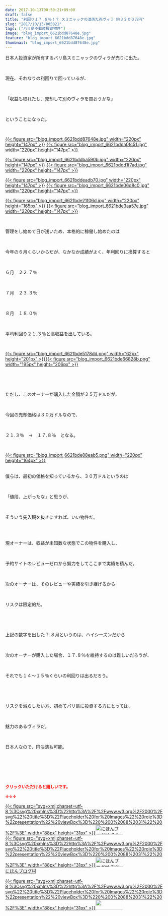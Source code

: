 ```yaml
---
date: 2017-10-13T00:50:21+09:00
draft: false
title: "利回り１７.８％！？ スミニャックの洒落た売ヴィラ 約３３００万円"
slug: "2017/10/13/005021"
tags: ["バリ島不動産投資物件"]
image: "blog_import_6621bdd87648e.jpg"
feature: "blog_import_6621bdd87648e.jpg"
thumbnail: "blog_import_6621bdd87648e.jpg"
---
```

<p>日本人投資家が所有するバリ島スミニャックのヴィラが売りに出た。</p><p> </p><p>現在、それなりの利回りで回っているが、</p><p> </p><p>「収益も取れたし、売却して別のヴィラを買おうかな」</p><p> </p><p>ということになった。</p><p> </p><p><a href="blog_import_6621bdd87648e.jpg">{{< figure src="blog_import_6621bdd87648e.jpg" width="220px" height="147px" >}}</a> <a href="blog_import_6621bdda0fc51.jpg">{{< figure src="blog_import_6621bdda0fc51.jpg" width="220px" height="147px" >}}</a></p><p><a href="blog_import_6621bddba590b.jpg">{{< figure src="blog_import_6621bddba590b.jpg" width="220px" height="147px" >}}</a> <a href="blog_import_6621bddd1f7ad.jpg">{{< figure src="blog_import_6621bddd1f7ad.jpg" width="220px" height="147px" >}}</a></p><p><a href="blog_import_6621bddeadb70.jpg">{{< figure src="blog_import_6621bddeadb70.jpg" width="220px" height="147px" >}}</a> <a href="blog_import_6621bde06d8c0.jpg">{{< figure src="blog_import_6621bde06d8c0.jpg" width="220px" height="147px" >}}</a></p><p><a href="blog_import_6621bde21f06d.jpg">{{< figure src="blog_import_6621bde21f06d.jpg" width="220px" height="165px" >}}</a> <a href="blog_import_6621bde3aa57e.jpg">{{< figure src="blog_import_6621bde3aa57e.jpg" width="220px" height="147px" >}}</a></p><p> </p><p>管理をし始めて日が浅いため、本格的に稼働し始めたのは</p><p> </p><p>今年の６月くらいからだが、なかなか成績がよく、年利回りに換算すると</p><p> </p><p>６月　２２.７％</p><p> </p><p>７月　２３.３％</p><p> </p><p>８月　１８.０％</p><p> </p><p>平均利回り２１.３％と高収益を出している。</p><p> </p><p><a href="blog_import_6621bde5178dd.png">{{< figure src="blog_import_6621bde5178dd.png" width="62px" height="201px" >}}</a><a href="blog_import_6621bde66828b.png">{{< figure src="blog_import_6621bde66828b.png" width="195px" height="206px" >}}</a></p><p> </p><p> </p><p>ただし、このオーナーが購入した金額が２５万ドルだが、</p><p> </p><p>今回の売却価格は３０万ドルなので、</p><p> </p><p>２１.３％　→　１７.８％　となる。</p><p> </p><p><a href="blog_import_6621bde88eab5.png">{{< figure src="blog_import_6621bde88eab5.png" width="220px" height="164px" >}}</a></p><p><br/>僕らは、最初の価格を知っているから、３０万ドルというのは</p><p> </p><p>「値段、上がったな」と思うが、</p><p> </p><p>そういう先入観を抜きにすれば、いい物件だ。</p><p> </p><p><br/>現オーナーは、収益が未知数な状態でこの物件を購入し、</p><p> </p><p>予約サイトのレビューゼロから努力をしてここまで実績を積んだ。</p><p> </p><p>次のオーナーは、そのレビューや実績を引き継げるから</p><p> </p><p>リスクは限定的だ。</p><p> </p><p> </p><p>上記の数字を出した７.８月というのは、ハイシーズンだから</p><p> </p><p>次のオーナーが購入した場合、１７.８％を維持するのは難しいだろうが、</p><p> </p><p>それでも１４～１５％くらいの利回りは出るだろう。</p><p> </p><p> </p><p>リスクを減らしたい方、初めてバリ島に投資する方にとっては、</p><p> </p><p>魅力のあるヴィラだ。</p><p> </p><p>日本人なので、円決済も可能。</p><p> </p><p> </p><p> </p><p><font color="#ff0000" size="2"><strong>クリックいただけると嬉しいです。</strong></font></p><p><font color="#ff0000" size="2"><strong>↓↓↓</strong></font></p><p><a href="ranking.html?p_cid=01260127" id="&amp;blogmura_banner" target="_blank">{{< figure src="svg+xml;charset=utf-8,%3Csvg%20xmlns%3D%22http%3A%2F%2Fwww.w3.org%2F2000%2Fsvg%22%20title%3D%22Placeholder%20for%20Images%22%20role%3D%22presentation%22%20viewBox%3D%220%200%2088%2031%22%20%2F%3E" width="88px" height="31px" >}}<noscript><img alt="にほんブログ村 その他生活ブログ 不動産投資へ" border="0" height="31" src="https://img-proxy.blog-video.jp/images?url=http%3A%2F%2Flife.blogmura.com%2Fhudousantoushi%2Fimg%2Fhudousantoushi88_31.gif" width="88"></noscript></a><br/><a href="ranking.html?p_cid=01260127" target="_blank">{{< figure src="svg+xml;charset=utf-8,%3Csvg%20xmlns%3D%22http%3A%2F%2Fwww.w3.org%2F2000%2Fsvg%22%20title%3D%22Placeholder%20for%20Images%22%20role%3D%22presentation%22%20viewBox%3D%220%200%2088%2031%22%20%2F%3E" width="88px" height="31px" >}}<noscript><img alt="にほんブログ村 海外生活ブログ バリ島情報へ" border="0" height="31" src="https://img-proxy.blog-video.jp/images?url=http%3A%2F%2Foverseas.blogmura.com%2Fbali%2Fimg%2Fbali88_31.gif" width="88"></noscript></a><br/><a href="ranking.html?p_cid=01260127" target="_blank">にほんブログ村</a></p><p><a href="link.php?1804582" title="人気ブログランキングへ">{{< figure src="svg+xml;charset=utf-8,%3Csvg%20xmlns%3D%22http%3A%2F%2Fwww.w3.org%2F2000%2Fsvg%22%20title%3D%22Placeholder%20for%20Images%22%20role%3D%22presentation%22%20viewBox%3D%220%200%2088%2031%22%20%2F%3E" width="88px" height="31px" >}}<noscript><img border="0" height="31" src="https://blog.with2.net/img/banner/banner_22.gif" width="88"></noscript></a></p><p> </p>

